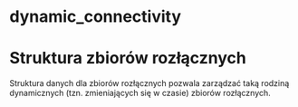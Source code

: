 dynamic_connectivity
====================
# Struktura zbiorów rozłącznych
Struktura danych dla zbiorów rozłącznych pozwala zarządzać taką rodziną dynamicznych (tzn. zmieniających się w czasie) zbiorów rozłącznych.
